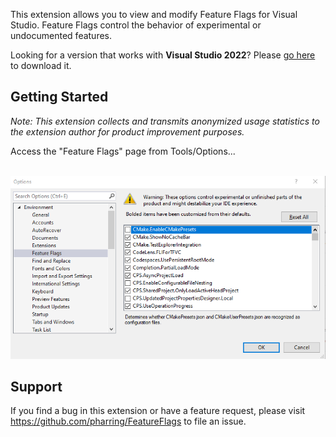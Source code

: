 This extension allows you to view and modify Feature Flags for Visual Studio. Feature Flags control the behavior of experimental or undocumented features.

Looking for a version that works with **Visual Studio 2022**? Please [go here](https://marketplace.visualstudio.com/items?itemName=PaulHarrington.FeatureFlagsPreview) to download it.

## Getting Started
_Note: This extension collects and transmits anonymized usage statistics to the extension author for product improvement purposes._

Access the "Feature Flags" page from Tools/Options...

<br/>![Feature Flags](images/FeatureFlagsToolsOptions.png)

## Support
If you find a bug in this extension or have a feature request, please visit https://github.com/pharring/FeatureFlags to file an issue.
